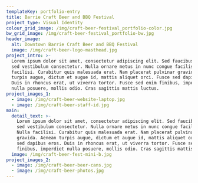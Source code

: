 ```yaml
---
templateKey: portfolio-entry
title: Barrie Craft Beer and BBQ Festival
project_type: Visual Identity
colour_grid_image: /img/craft-beer-festival_portfolio-color.jpg
bw_grid_image: /img/craft-beer-festival_portfolio-bw.jpg
header_image:
  alt: Downtown Barrie Craft Beer and BBQ Festival
  image: /img/craft-beer-logo-masthead.jpg
project_intro: >-
  Lorem ipsum dolor sit amet, consectetur adipiscing elit. Sed faucibus velit
  sed vestibulum consectetur. Nulla ornare metus in nunc congue facilisis. Nulla
  facilisi. Curabitur quis malesuada erat. Nam placerat pulvinar gravida. Aenean
  turpis augue, dictum et augue id, mattis aliquet orci. Fusce sed dapibus eros.
  Duis in rhoncus erat, ut viverra tortor. Fusce sed enim finibus, imperdiet
  nulla posuere, mollis odio. Cras sagittis mattis luctus.
project_images_1:
  - image: /img/craft-beer-website-laptop.jpg
  - image: /img/craft-beer-staff-id.jpg
main:
  detail_text: >-
    Lorem ipsum dolor sit amet, consectetur adipiscing elit. Sed faucibus velit
    sed vestibulum consectetur. Nulla ornare metus in nunc congue facilisis.
    Nulla facilisi. Curabitur quis malesuada erat. Nam placerat pulvinar
    gravida. Aenean turpis augue, dictum et augue id, mattis aliquet orci. Fusce
    sed dapibus eros. Duis in rhoncus erat, ut viverra tortor. Fusce sed enim
    finibus, imperdiet nulla posuere, mollis odio. Cras sagittis mattis luctus.
  image: /img/craft-beer-fest-mini-b.jpg
project_images_2:
  - image: /img/craft-beer-beer-cans.jpg
  - image: /img/craft-beer-photos.jpg
---
```


